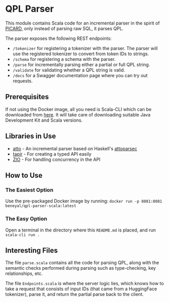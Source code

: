 # QPL Parser

This module contains Scala code for an incremental parser in the spirit of [PICARD](https://github.com/ServiceNow/picard),
only instead of parsing raw SQL, it parses QPL.

The parser exposes the following REST endpoints:

- `/tokenizer` for registering a tokenizer with the parser. The parser will use the registered tokenizer to convert from token IDs to strings.
- `/schema` for registering a schema with the parser.
- `/parse` for incrementally parsing either a partial or full QPL string.
- `/validate` for validating whether a QPL string is valid.
- `/docs` for a Swagger documentation page where you can try out requests.

## Prerequisites

If not using the Docker image, all you need is Scala-CLI which can be downloaded from [here](https://scala-cli.virtuslab.org/).
It will take care of downloading suitable Java Development Kit and Scala versions.

## Libraries in Use

- [atto](https://tpolecat.github.io/atto/) - An incremental parser based on Haskell's [attoparsec](https://hackage.haskell.org/package/attoparsec)
- [tapir](https://github.com/softwaremill/tapir) - For creating a typed API easily
- [ZIO](https://zio.dev/) - For handling concurrency in the API

## How to Use

### The Easiest Option

Use the pre-packaged Docker image by running: `docker run -p 8081:8081 beneyal/qpl-parser-scala:latest`

### The Easy Option

Open a terminal in the directory where this `README.md` is placed, and run `scala-cli run .`

## Interesting Files

The file `parse.scala` contains all the code for parsing QPL, along with the semantic checks performed during parsing
such as type-checking, key relationships, etc.

The file `Endpoints.scala` is where the server logic lies, which knows how to take a request
that consists of input IDs (that came from a HuggingFace tokenizer), parse it, and return the partial parse
back to the client.
